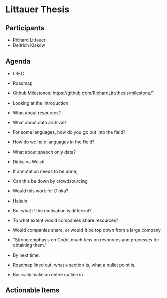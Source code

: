 # Littauer Thesis

## Participants

- Richard Littauer
- Deitrich Klakow

## Agenda

- LREC
- Roadmap
- Github Milestones: https://github.com/RichardLitt/thesis/milestone/1
- Looking at the introduction
- What about resources?
- What about data archival?
- For some languages, how do you go out into the field?
- How do we help languages in the field? 
- What about speech only data? 
- Dinka vs Welsh
- If annotation needs to be done; 
- Can this be down by crowdsourcing
- Would this work for Dinka? 
- Haitain
- But what if the motivation is different?
- To what extent would companies share resources?
- Would companies share, or would it be top down from a large company. 
- "Strong emphasis on Code, much less on resources and processes for obtaining them."

- By next time:
- Roadmap lined out, what a section is, what a bullet point is.
- Basically make an entire outline in


## Actionable Items